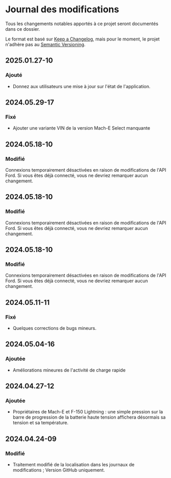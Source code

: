 # Journal des modifications

Tous les changements notables apportés à ce projet seront documentés dans ce dossier.

Le format est basé sur [Keep a Changelog](https://keepachangelog.com/en/1.0.0/), mais pour le moment, le projet n'adhère pas au [Semantic Versioning](https://semver.org/spec/v2.0.0.html).

## 2025.01.27-10
### Ajouté
- Donnez aux utilisateurs une mise à jour sur l'état de l'application.

## 2024.05.29-17
### Fixé
- Ajouter une variante VIN de la version Mach-E Select manquante

## 2024.05.18-10
### Modifié
Connexions temporairement désactivées en raison de modifications de l'API Ford. Si vous êtes déjà connecté, vous ne devriez remarquer aucun changement.

## 2024.05.18-10
### Modifié
Connexions temporairement désactivées en raison de modifications de l'API Ford. Si vous êtes déjà connecté, vous ne devriez remarquer aucun changement.

## 2024.05.18-10
### Modifié
Connexions temporairement désactivées en raison de modifications de l'API Ford. Si vous êtes déjà connecté, vous ne devriez remarquer aucun changement.

## 2024.05.11-11
### Fixé
- Quelques corrections de bugs mineurs.

## 2024.05.04-16
### Ajoutée
- Améliorations mineures de l'activité de charge rapide

## 2024.04.27-12
### Ajoutée
- Propriétaires de Mach-E et F-150 Lightning : une simple pression sur la barre de progression de la batterie haute tension affichera désormais sa tension et sa température.

## 2024.04.24-09
### Modifié
- Traitement modifié de la localisation dans les journaux de modifications ; Version GitHub uniquement.


